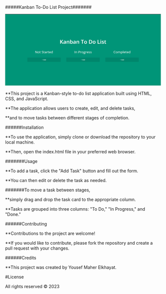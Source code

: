 #####Kanban To-Do List Project#######

<img src="Kanban.png">

**This project is a Kanban-style to-do list application built using HTML, CSS, and JavaScript.


**The application allows users to create, edit, and delete tasks,

**and to move tasks between different stages of completion.

######Installation


**To use the application, simply clone or download the repository to your local machine.

**Then, open the index.html file in your preferred web browser.


#######Usage


**To add a task, click the "Add Task" button and fill out the form.

**You can then edit or delete the task as needed.



#######To move a task between stages,

**simply drag and drop the task card to the appropriate column.

**Tasks are grouped into three columns: "To Do," "In Progress," and "Done."


######Contributing


**Contributions to the project are welcome! 

**If you would like to contribute, please fork the repository and create a pull request with your changes.


######Credits

**This project was created by Yousef Maher Elkhayat.

#License

 All rights reserved © 2023
